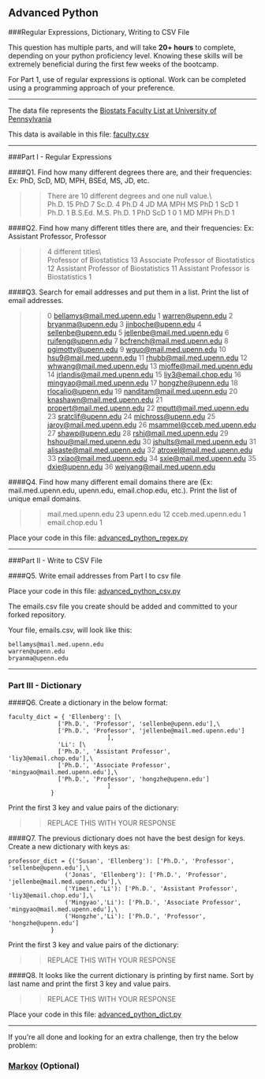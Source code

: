 ## Advanced Python    

###Regular Expressions, Dictionary, Writing to CSV File  

This question has multiple parts, and will take **20+ hours** to complete, depending on your python proficiency level.  Knowing these skills will be extremely beneficial during the first few weeks of the bootcamp.

For Part 1, use of regular expressions is optional.  Work can be completed using a programming approach of your preference. 

---

The data file represents the [Biostats Faculty List at University of Pennsylvania](http://www.med.upenn.edu/cceb/biostat/faculty.shtml)

This data is available in this file:  [faculty.csv](python/faculty.csv)

--- 

###Part I - Regular Expressions  


####Q1. Find how many different degrees there are, and their frequencies: Ex:  PhD, ScD, MD, MPH, BSEd, MS, JD, etc.

>> There are 10 different degrees and one null value.\\\
 Ph.D.                 15
 PhD                    7
 Sc.D.                  4
 Ph.D                   4
 JD MA MPH MS PhD       1
 ScD                    1
Ph.D.                   1
 B.S.Ed. M.S. Ph.D.     1
 PhD ScD                1
0                       1
 MD MPH Ph.D            1


####Q2. Find how many different titles there are, and their frequencies:  Ex:  Assistant Professor, Professor

>> 4 different titles\\\
Professor of Biostatistics              13
Associate Professor of Biostatistics    12
Assistant Professor of Biostatistics    11
Assistant Professor is Biostatistics     1


####Q3. Search for email addresses and put them in a list.  Print the list of email addresses.

>> 0     bellamys@mail.med.upenn.edu
1                warren@upenn.edu
2               bryanma@upenn.edu
3              jinboche@upenn.edu
4              sellenbe@upenn.edu
5     jellenbe@mail.med.upenn.edu
6               ruifeng@upenn.edu
7     bcfrench@mail.med.upenn.edu
8              pgimotty@upenn.edu
9         wguo@mail.med.upenn.edu
10        hsu9@mail.med.upenn.edu
11       rhubb@mail.med.upenn.edu
12      whwang@mail.med.upenn.edu
13      mjoffe@mail.med.upenn.edu
14    jrlandis@mail.med.upenn.edu
15            liy3@email.chop.edu
16     mingyao@mail.med.upenn.edu
17              hongzhe@upenn.edu
18             rlocalio@upenn.edu
19    nanditam@mail.med.upenn.edu
20    knashawn@mail.med.upenn.edu
21     propert@mail.med.upenn.edu
22       mputt@mail.med.upenn.edu
23             sratclif@upenn.edu
24             michross@upenn.edu
25       jaroy@mail.med.upenn.edu
26     msammel@cceb.med.upenn.edu
27                shawp@upenn.edu
28        rshi@mail.med.upenn.edu
29       hshou@mail.med.upenn.edu
30     jshults@mail.med.upenn.edu
31    alisaste@mail.med.upenn.edu
32     atroxel@mail.med.upenn.edu
33       rxiao@mail.med.upenn.edu
34        sxie@mail.med.upenn.edu
35                 dxie@upenn.edu
36     weiyang@mail.med.upenn.edu


####Q4. Find how many different email domains there are (Ex:  mail.med.upenn.edu, upenn.edu, email.chop.edu, etc.).  Print the list of unique email domains.

>> mail.med.upenn.edu    23
upenn.edu             12
cceb.med.upenn.edu     1
email.chop.edu         1

Place your code in this file: [advanced_python_regex.py](python/advanced_python_regex.py)

---

###Part II - Write to CSV File

####Q5.  Write email addresses from Part I to csv file

Place your code in this file: [advanced_python_csv.py](python/advanced_python_csv.py)

The emails.csv file you create should be added and committed to your forked repository.

Your file, emails.csv, will look like this:
```
bellamys@mail.med.upenn.edu
warren@upenn.edu
bryanma@upenn.edu
```

---

### Part III - Dictionary

####Q6.  Create a dictionary in the below format:
```
faculty_dict = { 'Ellenberg': [\
              ['Ph.D.', 'Professor', 'sellenbe@upenn.edu'],\
              ['Ph.D.', 'Professor', 'jellenbe@mail.med.upenn.edu']
                            ],
              'Li': [\
              ['Ph.D.', 'Assistant Professor', 'liy3@email.chop.edu'],\
              ['Ph.D.', 'Associate Professor', 'mingyao@mail.med.upenn.edu'],\
              ['Ph.D.', 'Professor', 'hongzhe@upenn.edu']
                            ]
            }
```
Print the first 3 key and value pairs of the dictionary:

>> REPLACE THIS WITH YOUR RESPONSE

####Q7.  The previous dictionary does not have the best design for keys.  Create a new dictionary with keys as:

```
professor_dict = {('Susan', 'Ellenberg'): ['Ph.D.', 'Professor', 'sellenbe@upenn.edu'],\
                ('Jonas', 'Ellenberg'): ['Ph.D.', 'Professor', 'jellenbe@mail.med.upenn.edu'],\
                ('Yimei', 'Li'): ['Ph.D.', 'Assistant Professor', 'liy3@email.chop.edu'],\
                ('Mingyao','Li'): ['Ph.D.', 'Associate Professor', 'mingyao@mail.med.upenn.edu'],\
                ('Hongzhe','Li'): ['Ph.D.', 'Professor', 'hongzhe@upenn.edu']
            }
```

Print the first 3 key and value pairs of the dictionary:

>> REPLACE THIS WITH YOUR RESPONSE

####Q8.  It looks like the current dictionary is printing by first name.  Sort by last name and print the first 3 key and value pairs.  

>> REPLACE THIS WITH YOUR RESPONSE

Place your code in this file: [advanced_python_dict.py](python/advanced_python_dict.py)

--- 

If you're all done and looking for an extra challenge, then try the below problem:  

### [Markov](python/markov.py) (Optional)

